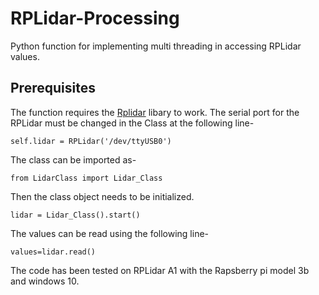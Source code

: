 # RPLidar-Processing
Python function for implementing multi threading in accessing RPLidar values.

## Prerequisites

The function requires the [Rplidar](https://github.com/SkoltechRobotics/rplidar) libary to work.
The serial port for the RPLidar must be changed in the Class at the following line-

```
self.lidar = RPLidar('/dev/ttyUSB0')
```

The class can be imported as-

```
from LidarClass import Lidar_Class
```

Then the class object needs to be initialized.

```
lidar = Lidar_Class().start()
```

The values can be read using the following line-

```
values=lidar.read()
```

The code has been tested on RPLidar A1 with the Rapsberry pi model 3b and windows 10.
